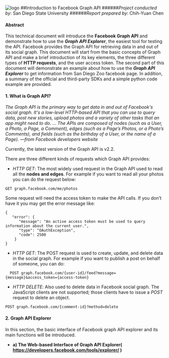 ![logo](http://humandynamics.sdsu.edu/images/HDMA_Logo.png)
##Introduction to Facebook Graph API
######*Project conducted by*: San Diego State University
######*Report prepared by*: Chih-Yuan Chen
#### Abstract
This technical document will introduce the **Facebook Graph API** and demonstrate how to use the ***Graph API Explorer***, the easiest tool for testing the API. Facebook provides the Graph API for retrieving data in and out of its social graph. This document will start from the basic concepts of Graph API and make a brief introduction of its key elements, the three different types of **HTTP requests**, and the user access token. The second part of this document will demonstrate an example about how to use the ***Graph API Explorer*** to get information from San Diego Zoo facebook page. In addition, a summary of the official and third-party SDKs and a simple python code example are provided. 

#### 1.	What is Graph API?
*The Graph API is the primary way to get data in and out of Facebook's social graph. It's a low-level HTTP-based API that you can use to query data, post new stories, upload photos and a variety of other tasks that an app might need to do.
… The APIs are composed of nodes (such as a User, a Photo, a Page, a Comment), edges (such as a Page’s Photos, or a Photo’s Comments), and fields (such as the birthday of a User, or the name of a Page).
—from Facebook developers website*

Currently, the latest version of the Graph API is v2.2.

There are three different kinds of requests which Graph API provides:
* *HTTP GET*: The most widely used request in the Graph API used to read all the **nodes and edges**. For example if you want to read all your photos you can do the request below:

```GET graph.facebook.com/me/photos```

Some request will need the access token to make the API calls. If you don’t have it you may get the error message like:
```
{
   "error": {
      "message": "An active access token must be used to query information about the current user.",
      "type": "OAuthException",
      "code": 2500
   	}
}
```
* *HTTP GET*: The POST request is used to create, update, and delete data in the social graph. For example if you want to publish a post on behalf of someone, you can do:
```
  POST graph.facebook.com/{user-id}/feed?message={message}&access_token={access-token}
```
* *HTTP DELETE*: Also used to delete data in Facebook social graph. The JavaScript clients are not supported; those clients have to issue a *POST* request to delete an object.
```
POST graph.facebook.com/{comment-id}?method=delete
```
#### 2. Graph API Explorer
In this section, the basic interface of Facebook graph API explorer and its main functions will be introduced.

* **a) The Web-based Interface of Graph API Explorer( https://developers.facebook.com/tools/explorer/ )**
